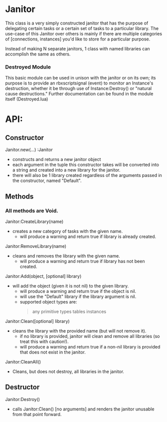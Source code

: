 # Janitor

This class is a very simply constructed janitor that has the purpose of delegating certain tasks or a certain set of tasks to a particular library. 
The use-case of this Janitor over others is mainly if there are multiple categories of [connections, instances] you'd like to store for a particular purpose.

Instead of making N separate janitors, 1 class with named libraries can accomplish the same as others.

### Destroyed Module
This basic module can be used in unison with the janitor or on its own; its purpose is to provide an rbxscriptsignal (event) to monitor an Instance's destruction, whether
it be through use of Instance:Destroy() or "natural cause destructions." Further documentation can be found in the module itself (Destroyed.lua)

# API:

## Constructor

Janitor.new(...) :Janitor
* constructs and returns a new janitor object
* each argument in the tuple this constructor takes will be converted into a string and created into a new library for the janitor.
* there will also be 1 library created regardless of the arguments passed in the constructor, named "Default".

## Methods
### **All methods are Void.**
Janitor:CreateLibrary(name)
* creates a new category of tasks with the given name.
  - will produce a warning and return true if library is already created.

Janitor:RemoveLibrary(name)
* cleans and removes the library with the given name.
  - will produce a warning and return true if library has not been created.

Janitor:Add(object, [optional] library)
* will add the object (given it is not nil) to the given library.
  - will produce a warning and return true if the object is nil.
  - will use the "Default" library if the library argument is nil.
  - supported object types are:
    > any primitive types
    > tables
    > instances

Janitor:Clean([optional] library)
* cleans the library with the provided name (but will not remove it).
  - if no library is provided, janitor will clean and remove all libraries (so treat this with caution!).
  - will produce a warning and return true if a non-nil library is provided that does not exist in the janitor.


Janitor:CleanAll()
* Cleans, but does not destroy, all libraries in the janitor.

## Destructor
Janitor:Destroy()
* calls Janitor:Clean() [no arguments] and renders the janitor unusable from that point forward.
